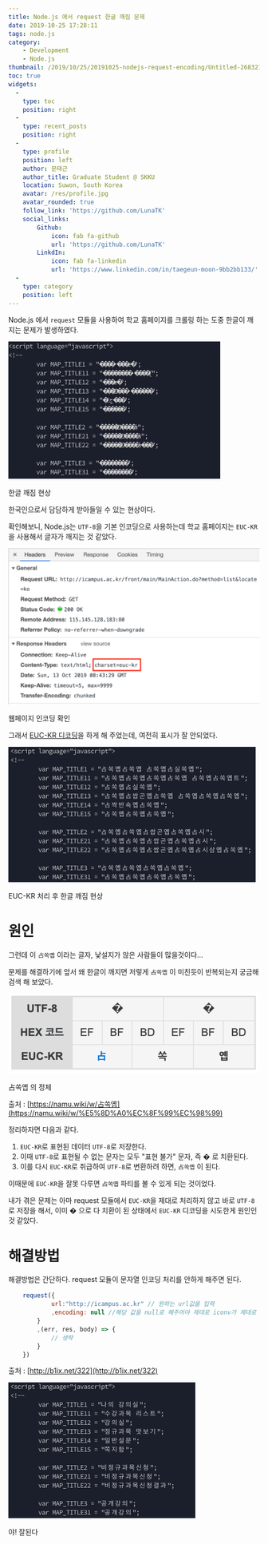 ```yaml
---
title: Node.js 에서 request 한글 깨짐 문제
date: 2019-10-25 17:28:11
tags: node.js
category:
    - Development
    - Node.js
thumbnail: /2019/10/25/20191025-nodejs-request-encoding/Untitled-26832150-96d7-4be8-840b-5729f29cb4b7.png
toc: true
widgets:
  - 
    type: toc
    position: right
  -
    type: recent_posts
    position: right
  -
    type: profile
    position: left
    author: 문태근
    author_title: Graduate Student @ SKKU
    location: Suwon, South Korea
    avatar: /res/profile.jpg
    avatar_rounded: true
    follow_link: 'https://github.com/LunaTK'
    social_links:
        Github:
            icon: fab fa-github
            url: 'https://github.com/LunaTK'
        LinkdIn:
            icon: fab fa-linkedin
            url: 'https://www.linkedin.com/in/taegeun-moon-9bb2bb133/'
  -
    type: category
    position: left
---
```


Node.js 에서 `request` 모듈을 사용하여 학교 홈페이지를 크롤링 하는 도중 한글이 깨지는 문제가 발생하였다.

<!--More-->

![](/2019/10/25/20191025-nodejs-request-encoding/Untitled-d219658d-d514-4845-9409-4415100cc5b5.png)

한글 깨짐 현상

한국인으로서 담담하게 받아들일 수 있는 현상이다.

확인해보니, Node.js는 `UTF-8`을 기본 인코딩으로 사용하는데 학교 홈페이지는 `EUC-KR`을 사용해서 글자가 깨지는 것 같았다.

![](/2019/10/25/20191025-nodejs-request-encoding/Untitled-a33c1e21-f337-49fa-88e8-5c9a295c8edc.png)

웹페이지 인코딩 확인

그래서 [EUC-KR 디코딩](https://stories.pe.kr/215)을 하게 해 주었는데, 여전히 표시가 잘 안되었다.

![](/2019/10/25/20191025-nodejs-request-encoding/Untitled-26832150-96d7-4be8-840b-5729f29cb4b7.png)

EUC-KR 처리 후 한글 깨짐 현상

# 원인

그런데 이 `占쏙옙` 이라는 글자, 낯설지가 않은 사람들이 많을것이다...

문제를 해결하기에 앞서 왜 한글이 깨지면 저렇게 `占쏙옙` 이 미친듯이 반복되는지 궁금해 검색 해 보았다.

![](/2019/10/25/20191025-nodejs-request-encoding/Untitled-2cb0ef53-9f81-4a33-8be9-a59c61bd3a30.png)

占쏙옙 의 정체

출처 : [https://namu.wiki/w/占쏙옙](https://namu.wiki/w/%E5%8D%A0%EC%8F%99%EC%98%99)

정리하자면 다음과 같다.

1. `EUC-KR`로 표현된 데이터 `UTF-8`로 저장한다.
2. 이때 `UTF-8`로 표현될 수 없는 문자는 모두 "표현 불가" 문자, 즉 � 로 치환된다.
3. 이를 다시 `EUC-KR`로 취급하여 `UTF-8`로 변환하려 하면, `占쏙옙` 이 된다.

이때문에 `EUC-KR`을 잘못 다루면 `占쏙옙` 파티를 볼 수 있게 되는 것이었다.

내가 겪은 문제는 아마 request 모듈에서 `EUC-KR`을 제대로 처리하지 않고 바로 `UTF-8`로 저장을 해서, 이미 � 으로 다 치환이 된 상태에서 `EUC-KR` 디코딩을 시도한게 원인인 것 같았다.

# 해결방법

해결방법은 간단하다. request 모듈이 문자열 인코딩 처리를 안하게 해주면 된다.

```javascript
    request({
    		url:"http://icampus.ac.kr" // 원하는 url값을 입력
    		,encoding: null //해당 값을 null로 해주어야 제대로 iconv가 제대로 decode 해준다.
    	}
    	,(err, res, body) => {
    		// 생략
    	}
    })
```
출처 : [http://b1ix.net/322](http://b1ix.net/322)

![](/2019/10/25/20191025-nodejs-request-encoding/Untitled-ffb78e78-64e5-4140-b438-bfa4bba91389.png)

야! 잘된다
